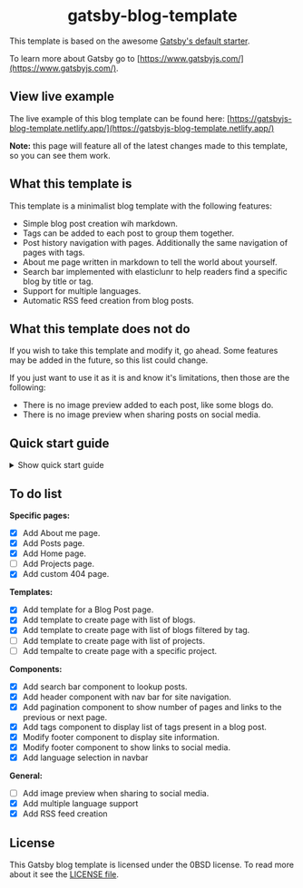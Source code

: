 <h1 align="center">
  gatsby-blog-template
</h1>

This template is based on the awesome [Gatsby's default starter](https://github.com/gatsbyjs/gatsby-starter-default).

To learn more about Gatsby go to [https://www.gatsbyjs.com/](https://www.gatsbyjs.com/).

## View live example

The live example of this blog template can be found here: [https://gatsbyjs-blog-template.netlify.app/](https://gatsbyjs-blog-template.netlify.app/)

**Note:** this page will feature all of the latest changes made to this template, so you can see them work.

## What this template is

This template is a minimalist blog template with the following features:

-   Simple blog post creation wih markdown.
-   Tags can be added to each post to group them together.
-   Post history navigation with pages. Additionally the same navigation of pages with tags.
-   About me page written in markdown to tell the world about yourself.
-   Search bar implemented with elasticlunr to help readers find a specific blog by title or tag.
-   Support for multiple languages.
-   Automatic RSS feed creation from blog posts.

## What this template does not do

If you wish to take this template and modify it, go ahead. Some features may be added in the future, so this list could change.

If you just want to use it as it is and know it's limitations, then those are the following:

-   There is no image preview added to each post, like some blogs do.
-   There is no image preview when sharing posts on social media.

## Quick start guide

<details>
    <summary>Show quick start guide</summary>

1.  Copy this repository

    Use the Gatsby CLI to create your new blog.

    ```shell
    # create a new Gatsby site using the default starter
    gatsby new my-default-starter https://github.com/davidlunadeleon/gatsby-blog-template
    ```

    or

    ```shell
    git clone https://github.com/davidlunadeleon/gatsby-blog-template
    cd gatsby-blog-template
    npm install
    ```

2.  Change your configuration

    You probably want to change the configuration of your new blog to make it your own, so these are some thing to change:

    -   In `gatsby-config.js` in `siteMetadata`:
        -   Title: title of your blog. This will be used as your 'logo' and site name in each tab the site is open.
        -   Description: short description about your blog and it's purpose.
        -   Author: your name or alias.
    -   Further down in the same file in `gatsby-plugin-sharp`:
        -   Name: long or detailed of your blog.
        -   Short name: short name of your blog.
        -   Icon: icon that will be used in each tab that has the site open.

3.  Develop and preview the changes

    ```shell
    gatsby develop
    ```

    This will open your site in `http://localhost:8000/` to preview how it looks. If you are interested in the development part of things, check the [Gatsby tutorial](https://www.gatsbyjs.com/tutorial/). You can open the project in your code editor and explore how it all works.

4.  Write some blog posts

    You should probably modify your `about-me.md` file located at `content/` (do not change this name). To modify it follow the next steps.

    The following rules apply to every blog post you make:

    -   Add posts to the `content/posts/` directory.
    -   All posts have the `.md` file extension.
    -   The name of the file, will be the resulting name of the page in the website. For example `content/posts/test1.md` will result in [http://www.my-blog.com/posts/test1](http://www.my-blog.com/posts/test1).
    -   The following properties are set inside the file. Add these lines to the beginning of each file you make:

    ```md
    ---
    title: "This is the second test"
    date: "2020-07-07"
    tags: ["test", "blog post"]
    ---
    ```

    -   Note: `about-me.md` does not have any tags in it.
    -   After adding the post data, you can write anything you want below. To see examples check the files in `content/`

## Deploy

See Gatsby's guide on how to deploy: [https://www.gatsbyjs.com/docs/deploying-and-hosting/](https://www.gatsbyjs.com/docs/deploying-and-hosting/).

</details>

## To do list

**Specific pages:**

-   [x] Add About me page.
-   [x] Add Posts page.
-   [x] Add Home page.
-   [ ] Add Projects page.
-   [x] Add custom 404 page.

**Templates:**

-   [x] Add template for a Blog Post page.
-   [x] Add template to create page with list of blogs.
-   [x] Add template to create page with list of blogs filtered by tag.
-   [ ] Add template to create page with list of projects.
-   [ ] Add tempalte to create page with a specific project.

**Components:**

-   [x] Add search bar component to lookup posts.
-   [x] Add header component with nav bar for site navigation.
-   [x] Add pagination component to show number of pages and links to the previous or next page.
-   [x] Add tags component to display list of tags present in a blog post.
-   [x] Modify footer component to display site information.
-   [x] Modify footer component to show links to social media.
-   [x] Add language selection in navbar

**General:**

-   [ ] Add image preview when sharing to social media.
-   [x] Add multiple language support
-   [x] Add RSS feed creation

## License

This Gatsby blog template is licensed under the 0BSD license. To read more about it see the [LICENSE file](LICENSE).
